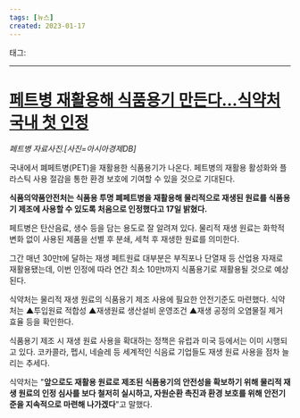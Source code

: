 ```yaml
---
tags: [뉴스]
created: 2023-01-17
---
```


태그: 

___

# [페트병 재활용해 식품용기 만든다…식약처 국내 첫 인정](https://n.news.naver.com/article/277/0005206186?sid=101)
*페트병 자료사진.[사진=아시아경제DB]*  

 국내에서 폐페트병(PET)을 재활용한 식품용기가 나온다. 페트병의 재활용 활성화와 플라스틱 사용 절감을 통한 환경 보호에 기여할 수 있을 것으로 기대된다.

**식품의약품안전처는 식품용 투명 폐페트병을 재활용해 물리적으로 재생된 원료를 식품용기 제조에 사용할 수 있도록 처음으로 인정했다고 17일 밝혔다.**

페트병은 탄산음료, 생수 등을 담는 용도로 잘 알려져 있다. 물리적 재생 원료는 화학적 변화 없이 사용된 제품을 선별 후 분쇄, 세척 후 재생한 원료를 의미한다.

그간 매년 30만t에 달하는 재생 페트원료 대부분은 부직포나 단열재 등 산업용 자재로 재활용됐는데, 이번 인정에 따라 연간 최소 10만t까지 식품용기로 재활용될 것으로 예상된다.

식약처는 물리적 재생 원료의 식품용기 제조 사용에 필요한 안전기준도 마련했다. 식약처는 ▲투입원료 적합성 ▲재생원료 생산설비 운영조건 ▲재생 공정의 오염물질 제거 효율 등을 확인한다.

식품용기 제조 시 재생 원료 사용을 확대하는 정책은 유럽과 미국 등에서는 이미 시행되고 있다. 코카콜라, 펩시, 네슬레 등 세계적인 식음료 기업들도 재생 원료 사용을 점차 늘리는 추세다.

식약처는 "**앞으로도 재활용 원료로 제조된 식품용기의 안전성을 확보하기 위해 물리적 재생 원료의 인정 심사를 보다 철저히 실시하고, 자원순환 촉진과 환경 보호를 위해 안전기준을 지속적으로 마련해 나가겠다**"고 말했다.

